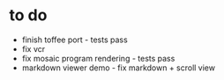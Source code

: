 # to do

- finish toffee port - tests pass
- fix vcr
- fix mosaic program rendering - tests pass
- markdown viewer demo - fix markdown + scroll view
